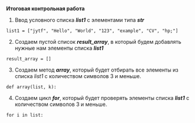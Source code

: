 **Итоговая контрольная работа**

1. Ввод условного списка _**list1**_ с элементами типа _**str**_
```
list1 = ["jytf", "Hello", "World", "123", "example", "CV", "hp;"]
```
2. Создаем пустой список _**result_array**_, в который будем добавлять нужные нам элементы списка _**list1**_
``` 
result_array = []
```
3. Создаем метод _**array**_, который будет отбирать все элементы из списка *list1* с количеством символов 3 и меньше.
```
def array(list, k):
```
4. Создаем цикл _**for**_, который будет проверять элементы списка _**list1**_ с количеством символов 3 и меньше.
```
for i in list:
```
